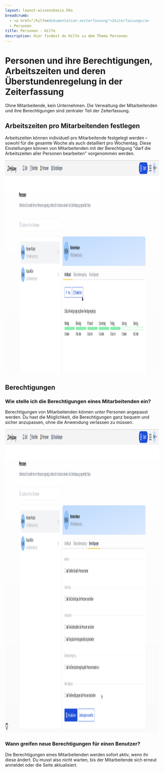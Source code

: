 ```yaml
---
layout: layout-wissensbasis.hbs
breadcrumb:
  - <a href="/hilfe#dokumentation-zeiterfassung">Zeiterfassung</a>
  - Personen
title: Personen - Hilfe
description: Hier findest du Hilfe zu dem Thema Personen
---
```


# Personen und ihre Berechtigungen, Arbeitszeiten und deren Überstundenregelung in der Zeiterfassung

Ohne Mitarbeitende, kein Unternehmen. Die Verwaltung der Mitarbeitenden und ihre Berechtigungen
sind zentraler Teil der Zeiterfassung.

## Arbeitszeiten pro Mitarbeitenden festlegen

Arbeitszeiten können individuell pro Mitarbeitende festgelegt werden – sowohl für die gesamte Woche als auch
detailliert pro Wochentag. Diese Einstellungen können von Mitarbeitenden mit der Berechtigung
"darf die Arbeitszeiten aller Personen bearbeiten" vorgenommen werden.

<p>
  <picture>
    <img
      src="arbeitszeiten_pro_mitarbeitenden.png"
      alt="Arbeitszeiten pro Mitarbeitenden"
      decoding="async"
      loading="lazy"
      width="1906"
      height="700"
    />
  </picture>
</p>

## Berechtigungen

### Wie stelle ich die Berechtigungen eines Mitarbeitenden ein?

Berechtigungen von Mitarbeitenden können unter Personen angepasst werden. Du hast die Möglichkeit, die Berechtigungen
ganz bequem und sicher anzupassen, ohne die Anwendung verlassen zu müssen.

<p>
  <picture>
    <img
      src="berechtigungen_pro_mitarbeitenden.png"
      alt="Berechtigungen pro Mitarbeitenden"
      decoding="async"
      loading="lazy"
      width="1906"
      height="995"
    />
  </picture>
</p>

### Wann greifen neue Berechtigungen für einen Benutzer?

Die Berechtigungen eines Mitarbeitenden werden sofort aktiv, wenn ihr diese ändert.
Du musst also nicht warten, bis der Mitarbeitende sich erneut anmeldet oder die Seite aktualisiert.
